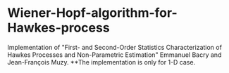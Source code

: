 # Wiener-Hopf-algorithm-for-Hawkes-process
Implementation of "First- and Second-Order Statistics Characterization of Hawkes Processes and Non-Parametric Estimation" Emmanuel Bacry and Jean-François Muzy.
**The implementation is only for 1-D case.
